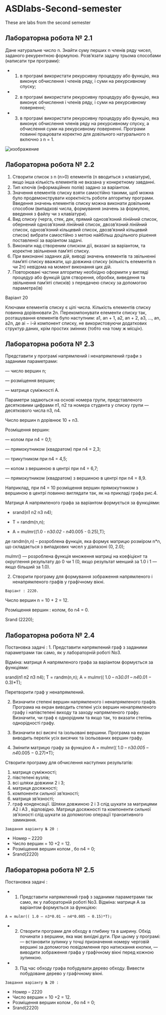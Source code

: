 # ASDlabs-Second-semester
These are labs from the second semester 
## Лабораторна робота № 2.1
Дане натуральне число n. Знайти суму перших n 
членів ряду чисел, заданого рекурентною формулою. Розв’язати задачу 
трьома способами (написати три програми): 

* 1) в програмі використати 
рекурсивну процедуру або функцію, яка виконує обчислення і членів ряду, і 
суми на рекурсивному спуску; 
* 2) в програмі використати рекурсивну 
процедуру або функцію, яка виконує обчислення і членів ряду, і суми на 
рекурсивному поверненні; 
* 3) в програмі використати рекурсивну процедуру 
або функцію, яка виконує обчислення членів ряду на рекурсивному спуску, а 
обчислення суми на рекурсивному поверненні. Програми повинні працювати 
коректно для довільного натурального n включно з n = 1.


![изображение](https://user-images.githubusercontent.com/71943754/224564603-261f3976-079f-4c65-9a7f-14674e0006f2.png)
## Лабораторна робота № 2.2

1. Створити список з n (n>0) елементів (n вводиться з клавіатури), якщо інша кількість елементів не вказана у конкретному завданні.
2. Тип ключів (інформаційних полів) задано за варіантом. 
3. Значення елементів списку взяти самостійно такими, щоб можна було продемонструвати коректність роботи алгоритму програми. Введення значень елементів списку можна виконати довільним способом (випадкові числа, формування значень за формулою, введення з файлу чи з клавіатури).  
4. Вид списку (черга, стек, дек, прямий однозв’язний лінійний список, обернений однозв’язний лінійний список, двозв’язний лінійний список, однозв’язний кільцевий список, двозв’язний кільцевий список) вибрати самостійно з метою найбільш доцільного рішення поставленої за варіантом задачі. 
5. Виконати над створеним списком дії, вказані за варіантом, та коректне звільнення пам’яті списку. 
6. При виконанні заданих дій, виводі значень елементів та звільненні пам’яті списку вважати, що довжина списку (кількість елементів n чи 2n) невідома на момент виконання цих дій. 
7. Повторювані частини алгоритму необхідно оформити у вигляді процедур або функцій (для створення, обробки, виведення та звільнення пам’яті списків) з передачею списку за допомогою параметра(ів)

Варіант 20 

Ключами елементів списку є цілі числа. Кількість елементів списку повинна дорівнювати 2n. Перекомпонувати елементи списку так, розташування елементів було наступним: a1, an + 1, a2, an + 2, a3, …, an, a2n, де ai − i-й компонент списку, не використовуючи додаткових структур даних, крім простих змінних (тобто «на тому ж місці»).

## Лабораторна робота № 2.3
Представити у програмі напрямлений і ненапрямлений графи з
заданими параметрами:

— число вершин n;

— розміщення вершин;

— матриця суміжності A.

Параметри задаються на основі номера групи, представленого десятковими цифрами п1, п2 та номера студента у списку групи — десяткового числа n3, n4.

Число вершин n дорівнює 10 + n3.

Розміщення вершин:

— колом при n4 = 0,1;

— прямокутником (квадратом) при n4 = 2,3;

— трикутником при n4 = 4,5;

— колом з вершиною в центрі при n4 = 6,7;

— прямокутником (квадратом) з вершиною в центрі при n4 = 8,9.

Наприклад, при п4 = 10 розміщення вершин прямокутником з 
вершиною в центрі повинно виглядати так, як на прикладі графа рис.4.

Матриця А напрямленого графа за варіантом формується за функціями:

* srand(n1 n2 n3 n4);

* T = randm(n,n);

* A = mulmr((1.0 - n3*0.02 - n4*0.005 - 0.25),T);

де randm(n,n) – розроблена функція, яка формує матрицю розміром n*n,
що складається з випадкових чисел у діапазоні (0, 2.0);

mulmr() — розроблена функція множення матриці на коефіцієнт та
округлення результату до 0 чи 1 (0, якщо результат менший за 1.0 і 1 — якщо
більший за 1.0).

2. Створити програму для формування зображення напрямленого і
ненапрямленого графів у графічному вікні.

`Варіант : 2220.`

Число вершин n = 10 + 2 = 12.

Розміщення вершин : колом, бо n4 = 0.

Srand (2220);

## Лабораторна робота № 2.4

Постановка задачі : 1. Представити напрямлений граф з заданими 
параметрами так само, як у лабораторній роботі No3. 


Відміна: матриця А напрямленого графа за варіантом формується за 
функціями: 


srand(п1 п2 п3 п4); T = randm(n,n); A = mulmr(( 1.0 – n3*0.01 – n4*0.01 − 
0.3)*T); 


Перетворити граф у ненапрямлений. 


2. Визначити степені вершин напрямленого і ненапрямленого графів. 
Програма на екран виводить степені усіх вершин ненапрямленого графу і 
напівстепені виходу та заходу напрямленого графу. Визначити, чи граф є 
однорідним та якщо так, то вказати степінь однорідності графу. 


3. Визначити всі висячі та ізольовані вершини. Програма на екран виводить 
перелік усіх висячих та ізольованих вершин графу. 


4. Змінити матрицю графу за функцією A = mulmr(( 1.0 – n3*0.005 – n4*0.005 
− 0.27)*T); 


Створити програму для обчислення наступних результатів: 
1) матриця суміжності;
2) півстепені вузлів; 
3) всі шляхи довжини 2 і 3; 
4) матриця досяжності; 
5) компоненти сильної зв’язності; 
6) матриця зв’язності; 
7) граф конденсації. Шляхи довжиною 2 і 3 слід шукати за матрицями А2 і 
А3 , відповідно. Матриця досяжності та компоненти сильної зв’язності слід 
шукати за допомогою операції транзитивного замикання.

`Завдання варіанту № 20 : `


* Номер – 2220
* Число вершин = 10 +2 = 12.
* Розміщення вершин колом , бо n4 = 0;
* Srand(2220)

## Лабораторна робота № 2.5

Постановка задачі : 

* 1. Представити напрямлений граф з заданими параметрами так само, як у
лабораторній роботі No3. Відміна: матриця А за варіантом формується за
функцією:

`A = mulmr(( 1.0 – n3*0.01 – n4*0.005 − 0.15)*T);`
* 2. Створити програми для обходу в глибину та в ширину. Обхід
починати з вершини, яка має вихідні дуги. При цьому у програмі:
— встановити зупинку у точці призначення номеру черговій вершині за
допомогою повідомлення про натискання кнопки,
— виводити зображення графа у графічному вікні перед кожною
зупинкою.

* 3. Під час обходу графа побудувати дерево обходу. Вивести побудоване
дерево у графічному вікні.

`Завдання варіанту № 20 :` 

* Номер – 2220
* Число вершин = 10 +2 = 12.
* Розміщення вершин колом , бо n4 = 0;
* Srand(2220)
